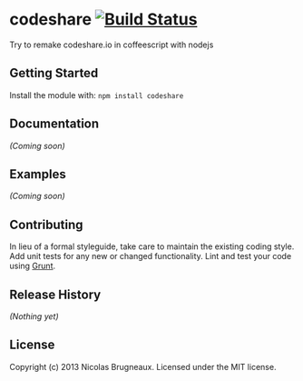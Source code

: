 # codeshare [![Build Status](https://secure.travis-ci.org/nicolasbrugneaux/codeshare.png?branch=master)](http://travis-ci.org/nicolasbrugneaux/codeshare)

Try to remake codeshare.io in coffeescript with nodejs

## Getting Started
Install the module with: `npm install codeshare`

## Documentation
_(Coming soon)_

## Examples
_(Coming soon)_

## Contributing
In lieu of a formal styleguide, take care to maintain the existing coding style. Add unit tests for any new or changed functionality. Lint and test your code using [Grunt](http://gruntjs.com/).

## Release History
_(Nothing yet)_

## License
Copyright (c) 2013 Nicolas Brugneaux. Licensed under the MIT license.
